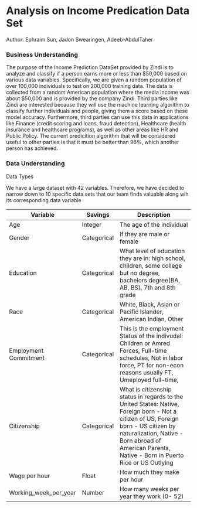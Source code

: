 # Analysis on Income Predication Data Set

Author: Ephraim Sun, Jadon Swearingen, Adeeb-AbdulTaher

### Business Understanding

The purpose of the Income Prediction DataSet provided by Zindi is to analyze and classify if a person earns more or less than $50,000 based on various data variables. Specifically, we are given a random population of over 100,000 individuals to test on 200,000 training data. The data is collected from a random American population where the media income was about $50,000 and is provided by the company Zindi. Third parties like Zindi are interested because they will use the machine learning algorithm to classify further individuals and people, giving them a score based on these model accuracy. Furthermore, third parties can use this data in applications like Finance (credit scoring and loans, fraud detection), Healthcare (health insurance and healthcare programs), as well as other areas like HR and Public Policy. The current predicition algorithm that will be considered useful to other parties is that it must be better than 96%, which another person has achieved.

### Data Understanding

Data Types

We have a large dataset with 42 variables. Therefore, we have decided to narrow down to 10 specific data sets that our team finds valuable along wih its corresponding data variable

| Variable    | Savings | Description | 
| -------- | ------- | ------- |
| Age  |  Integer   | The age of the individual | 
| Gender |  Categorical    | If they are male or female
| Education    |  Categorical   | What level of education they are in: high school, children, some college but no degree, bachelors degree(BA, AB, BS), 7th and 8th grade
| Race   |  Categorical   | White, Black, Asian or Pacific Islander, American Indian, Other
| Employment Commitment    |  Categorical   | This is the employment Status of the indivudal: Children or Amred Forces, Full-time schedules, Not in labor force, PT for non-econ reasons usually FT, Umeployed full-time, 
| Citizenship    |  Categorical   | What is citizenship status in regards to the United States: Native, Foreign born - Not a citizen of US, Foreign born - US citizen by naturalization, Native - Born abroad of American Parents, Native - Born in Puerto Rice or US Outlying
| Wage per hour    |  Float   | How much they make per hour
| Working_week_per_year   |  Number   | How many weeks per year they work (0- 52)
